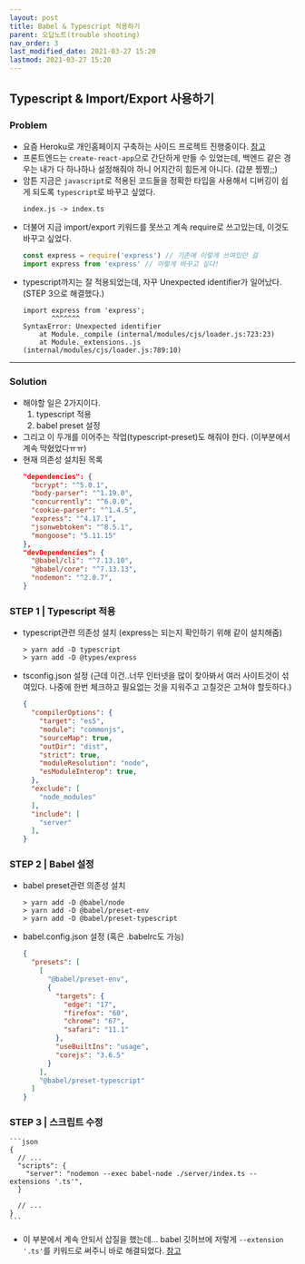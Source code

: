 ```yaml
---
layout: post
title: Babel & Typescript 적용하기
parent: 오답노트(trouble shooting)
nav_order: 3
last_modified_date: 2021-03-27 15:20
lastmod: 2021-03-27 15:20
---
```


## Typescript & Import/Export 사용하기

### **Problem**
* 요즘 Heroku로 개인홈페이지 구축하는 사이드 프로젝트 진행중이다. [참고](../make-homepage)
* 프론트엔드는 `create-react-app`으로 간단하게 만들 수 있었는데, 백엔드 같은 경우는 내가 다 하나하나 설정해줘야 하니 어지간히 힘든게 아니다. (갑분 찡찡;;)
* 암튼 지금은 `javascript`로 적용된 코드들을 정확한 타입을 사용해서 디버깅이 쉽게 되도록 `typescript`로 바꾸고 싶었다.
    ```
    index.js -> index.ts
    ```
* 더불어 지금 import/export 키워드를 못쓰고 계속 require로 쓰고있는데, 이것도 바꾸고 싶었다.
    ```javascript
    const express = require('express') // 기존에 이렇게 쓰여있던 걸
    import express from 'express' // 이렇게 바꾸고 싶다!
    ```
* typescript까지는 잘 적용되었는데, 자꾸 Unexpected identifier가 일어났다. (<span class='text-purple-000'>STEP 3</span>으로 해결했다.)
    ```shell
    import express from 'express';
           ^^^^^^^
    SyntaxError: Unexpected identifier
        at Module._compile (internal/modules/cjs/loader.js:723:23)
        at Module._extensions..js (internal/modules/cjs/loader.js:789:10)
    ```

* * *

### **Solution**
* 해야할 일은 2가지이다.
  1. typescript 적용
  2. babel preset 설정
* 그리고 이 두개를 이어주는 작업(typescript-preset)도 해줘야 한다. (이부분에서 계속 막혔었다ㅠㅠ)
* 현재 의존성 설치된 목록
    ```json
    "dependencies": {
      "bcrypt": "^5.0.1",
      "body-parser": "^1.19.0",
      "concurrently": "^6.0.0",
      "cookie-parser": "^1.4.5",
      "express": "^4.17.1",
      "jsonwebtoken": "^8.5.1",
      "mongoose": "5.11.15"
    },
    "devDependencies": {
      "@babel/cli": "^7.13.10",
      "@babel/core": "^7.13.13",
      "nodemon": "^2.0.7",
    }
    ```

### STEP 1 | Typescript 적용
* typescript관련 의존성 설치 (express는 되는지 확인하기 위해 같이 설치해줌)
    ```shell
    > yarn add -D typescript
    > yarn add -D @types/express
    ```
* tsconfig.json 설정 (근데 이건..너무 인터넷을 많이 찾아봐서 여러 사이트것이 섞여있다. 나중에 한번 체크하고 필요없는 것을 지워주고 고칠것은 고쳐야 할듯하다.)
    ```json
    {
      "compilerOptions": {
        "target": "es5",
        "module": "commonjs",
        "sourceMap": true,
        "outDir": "dist",
        "strict": true,
        "moduleResolution": "node",
        "esModuleInterop": true,
      },
      "exclude": [
        "node_modules"
      ],
      "include": [
        "server"
      ],
    }
    ```

### STEP 2 | Babel 설정
* babel preset관련 의존성 설치
    ```shell
    > yarn add -D @babel/node
    > yarn add -D @babel/preset-env
    > yarn add -D @babel/preset-typescript
    ```
* babel.config.json 설정 (혹은 .babelrc도 가능)
    ```json
    {
      "presets": [
        [
          "@babel/preset-env",
          {
            "targets": {
              "edge": "17",
              "firefox": "60",
              "chrome": "67",
              "safari": "11.1"
            },
            "useBuiltIns": "usage",
            "corejs": "3.6.5"
          }
        ],
        "@babel/preset-typescript"
      ]
    }
    ```

### STEP 3 | 스크립트 수정
    ```json
    {
      // ...
      "scripts": {
        "server": "nodemon --exec babel-node ./server/index.ts --extensions '.ts'",
      }

      // ...
    }
    ```
* 이 부분에서 계속 안되서 삽질을 했는데... babel 깃허브에 저렇게 `--extension '.ts'`를 키워드로 써주니 바로 해결되었다. [참고](https://github.com/babel/babel/issues/9301#issuecomment-466685472)